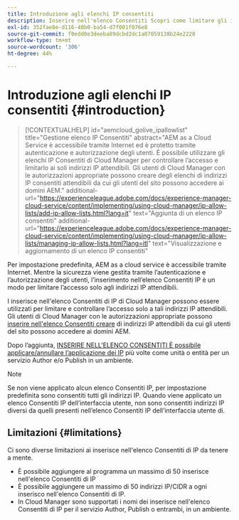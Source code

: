 ```yaml
---
title: Introduzione agli elenchi IP consentiti
description: Inserire nell'elenco Consentiti Scopri come limitare gli indirizzi da cui gli utenti possono accedere ai domini su AEM as a Cloud Service è possibile utilizzare i IP.
exl-id: 352fae8e-d116-40b0-ba54-d7f001f076e8
source-git-commit: f0edd0e3deeba89dcbd2dc1a07859138b24e2220
workflow-type: tm+mt
source-wordcount: '306'
ht-degree: 44%

---
```



# Introduzione agli elenchi IP consentiti {#introduction}

>[!CONTEXTUALHELP]
>id="aemcloud_golive_ipallowlist"
>title="Gestione elenco IP Consentiti"
>abstract="AEM as a Cloud Service è accessibile tramite Internet ed è protetto tramite autenticazione e autorizzazione degli utenti. È possibile utilizzare gli elenchi IP Consentiti di Cloud Manager per controllare l’accesso e limitarlo ai soli indirizzi IP attendibili. Gli utenti di Cloud Manager con le autorizzazioni appropriate possono creare degli elenchi di indirizzi IP consentiti attendibili da cui gli utenti del sito possono accedere ai domini AEM."
>additional-url="https://experienceleague.adobe.com/docs/experience-manager-cloud-service/content/implementing/using-cloud-manager/ip-allow-lists/add-ip-allow-lists.html?lang=it" text="Aggiunta di un elenco IP consentiti"
>additional-url="https://experienceleague.adobe.com/docs/experience-manager-cloud-service/content/implementing/using-cloud-manager/ip-allow-lists/managing-ip-allow-lists.html?lang=itl" text="Visualizzazione e aggiornamento di un elenco IP consentiti"

Per impostazione predefinita, AEM as a cloud service è accessibile tramite Internet. Mentre la sicurezza viene gestita tramite l’autenticazione e l’autorizzazione degli utenti, l’inserimento nell’elenco Consentiti IP è un modo per limitare l’accesso solo agli indirizzi IP attendibili.

I inserisce nell&#39;elenco Consentiti di IP di Cloud Manager possono essere utilizzati per limitare e controllare l’accesso solo a tali indirizzi IP attendibili. Gli utenti di Cloud Manager con le autorizzazioni appropriate possono [inserire nell&#39;elenco Consentiti creare](/help/implementing/cloud-manager/ip-allow-lists/add-ip-allow-lists.md) di indirizzi IP attendibili da cui gli utenti del sito possono accedere ai domini AEM.

Dopo l’aggiunta, [INSERIRE NELL&#39;ELENCO CONSENTITI È possibile applicare/annullare l’applicazione dei IP](/help/implementing/cloud-manager/ip-allow-lists/apply-allow-list.md) più volte come unità o entità per un servizio Author e/o Publish in un ambiente.

>[!NOTE]
>
>Se non viene applicato alcun elenco Consentiti IP, per impostazione predefinita sono consentiti tutti gli indirizzi IP. Quando viene applicato un elenco Consentiti IP dell’interfaccia utente, non sono consentiti indirizzi IP diversi da quelli presenti nell’elenco Consentiti IP dell’interfaccia utente di.

## Limitazioni {#limitations}

Ci sono diverse limitazioni ai inserisce nell&#39;elenco Consentiti di IP da tenere a mente.

* È possibile aggiungere al programma un massimo di 50 inserisce nell&#39;elenco Consentiti di IP
* È possibile aggiungere un massimo di 50 indirizzi IP/CIDR a ogni inserisco nell&#39;elenco Consentiti di IP.
* In Cloud Manager sono supportati i nomi dei inserisce nell&#39;elenco Consentiti di IP per il servizio Author, Publish o entrambi, in un ambiente.
